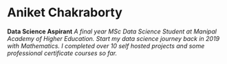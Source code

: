 # Aniket Chakraborty
**Data Science Aspirant**
*A final year MSc Data Science Student at Manipal Academy of Higher Education. Start my data science journey back in 2019 with Mathematics. I completed over 10 self hosted projects and some professional certificate courses so far.*
